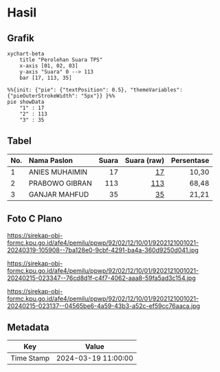 # Hasil

## Grafik

```mermaid
xychart-beta
    title "Perolehan Suara TPS"
    x-axis [01, 02, 03]
    y-axis "Suara" 0 --> 113
    bar [17, 113, 35]
```

```mermaid
%%{init: {"pie": {"textPosition": 0.5}, "themeVariables": {"pieOuterStrokeWidth": "5px"}} }%%
pie showData
    "1" : 17
    "2" : 113
    "3" : 35
```

## Tabel

| No. | Nama Paslon    | Suara | Suara (raw) | Persentase |
|:--- |:-------------- | -----:| -----------:| ----------:|
| 1   | ANIES MUHAIMIN | 17    | [17][p-1]   | 10,30      |
| 2   | PRABOWO GIBRAN | 113   | [113][p-2]  | 68,48      |
| 3   | GANJAR MAHFUD  | 35    | [35][p-3]   | 21,21      |


[p-1]: https://github.com/gigit-pemilu/pemilu-2024-92-papua-barat/blob/main/pilpres/hitung-suara/sub/92-papua-barat/sub/02-manokwari/sub/12-manokwari-barat/sub/1001-manokwari-barat/sub/021-tps/sub/paslon-1.txt
[p-2]: https://github.com/gigit-pemilu/pemilu-2024-92-papua-barat/blob/main/pilpres/hitung-suara/sub/92-papua-barat/sub/02-manokwari/sub/12-manokwari-barat/sub/1001-manokwari-barat/sub/021-tps/sub/paslon-2.txt
[p-3]: https://github.com/gigit-pemilu/pemilu-2024-92-papua-barat/blob/main/pilpres/hitung-suara/sub/92-papua-barat/sub/02-manokwari/sub/12-manokwari-barat/sub/1001-manokwari-barat/sub/021-tps/sub/paslon-3.txt

## Foto C Plano

https://sirekap-obj-formc.kpu.go.id/afe4/pemilu/ppwp/92/02/12/10/01/9202121001021-20240319-105908--7ba128e0-9cbf-4291-ba4a-360d9250d041.jpg

https://sirekap-obj-formc.kpu.go.id/afe4/pemilu/ppwp/92/02/12/10/01/9202121001021-20240215-023347--76cd8d1f-c4f7-4062-aaa8-59fa5ad3c154.jpg

https://sirekap-obj-formc.kpu.go.id/afe4/pemilu/ppwp/92/02/12/10/01/9202121001021-20240215-023137--04565be6-4a59-43b3-a52c-ef59cc76aaca.jpg


## Metadata

| Key        | Value               |
| ---------- | ------------------- |
| Time Stamp | 2024-03-19 11:00:00 |



